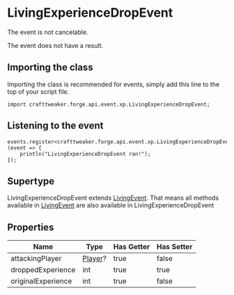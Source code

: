 # LivingExperienceDropEvent

The event is not cancelable.

The event does not have a result.

## Importing the class

Importing the class is recommended for events, simply add this line to the top of your script file.
```zenscript
import crafttweaker.forge.api.event.xp.LivingExperienceDropEvent;
```


## Listening to the event

```zenscript
events.register<crafttweaker.forge.api.event.xp.LivingExperienceDropEvent>(event => {
    println("LivingExperienceDropEvent ran!");
});
```


## Supertype

LivingExperienceDropEvent extends [LivingEvent](/forge/api/event/entity/living/LivingEvent). That means all methods available in [LivingEvent](/forge/api/event/entity/living/LivingEvent) are also available in LivingExperienceDropEvent

## Properties

|        Name        |                       Type                        | Has Getter | Has Setter |
|--------------------|---------------------------------------------------|------------|------------|
| attackingPlayer    | [Player](/vanilla/api/entity/type/player/Player)? | true       | false      |
| droppedExperience  | int                                               | true       | true       |
| originalExperience | int                                               | true       | false      |

